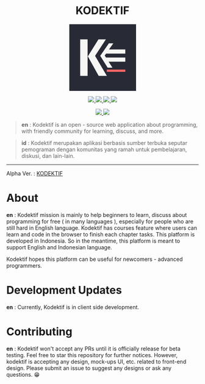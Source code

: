 <h1 align="center">KODEKTIF</h1>

<p align="center">
  <img src="/static/logo/logo_kodektif_bg.svg" width="175" align="center"/>
</p>

<p align="center">
  <a href="https://github.com/jasonnchann24/kodektif/actions/workflows/laravel_phpunit.yml">
    <img src="https://github.com/jasonnchann24/kodektif/actions/workflows/laravel_phpunit.yml/badge.svg?branch=main">
  </a>
  <a href="https://github.com/jasonnchann24/kodektif/actions/workflows/dev_laravel_phpunit.yml">
    <img src="https://github.com/jasonnchann24/kodektif/actions/workflows/dev_laravel_phpunit.yml/badge.svg?branch=dev">
  </a>
  <a href="https://codecov.io/gh/jasonnchann24/kodektif">
    <img src="https://codecov.io/gh/jasonnchann24/kodektif/branch/dev/graph/badge.svg?token=66JPCYDYCC"/>
  </a>
  <a href="https://opensource.org/licenses/BSD-3-Clause">
    <img src="https://img.shields.io/badge/License-BSD%203--Clause-blue.svg"/>
  </a>
</p>

<p align="center">
  <a href="https://laravel.com">
    <img src="https://img.shields.io/badge/api%20framework-laravel-red?logo=laravel" />
  </a>
  <a href="https://nuxtjs.org">
    <img src="https://img.shields.io/badge/frontend%20framework-nuxtjs-success?logo=nuxt.js" />
  </a>
</p>

> **en** : Kodektif is an open - source web application about programming, with friendly community for learning, discuss, and more.

> **id** : Kodektif merupakan aplikasi berbasis sumber terbuka seputar pemograman dengan komunitas yang ramah untuk pembelajaran, diskusi, dan lain-lain. 


------------

Alpha Ver. : [KODEKTIF](https://kodektif.com)

# About
**en** : Kodektif mission is mainly to help beginners to learn, discuss about programming for free ( in many languages ), especially for people who are still hard in English language. Kodektif has courses feature where users can learn and code in the browser to finish each chapter tasks. This platform is developed in Indonesia. So in the meantime, this platform is meant to support English and Indonesian language.

Kodektif hopes this platform can be useful for newcomers - advanced programmers.


# Development Updates
**en** : Currently, Kodektif is in client side development.

# Contributing
**en** : Kodektif won't accept any PRs until it is officially release for beta testing. Feel free to star this repository for further notices. However, kodektif is accepting any design, mock-ups UI, etc. related to front-end design. Please submit an issue to suggest any designs or ask any questions. 😁

